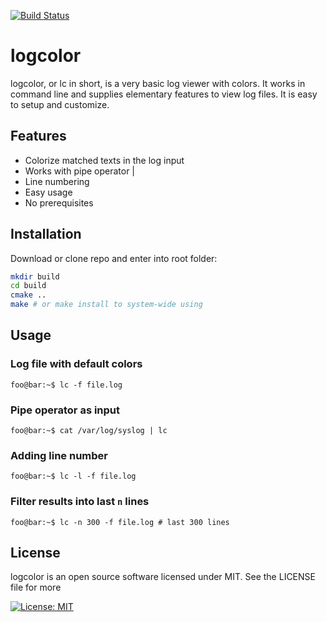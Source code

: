 [![Build Status](https://travis-ci.org/bariscelik/logcolor.svg?branch=master)](https://travis-ci.org/bariscelik/logcolor)

# logcolor
logcolor, or lc in short, is a very basic log viewer with colors. It works in command line and supplies elementary features to view log files. It is easy to setup and customize.

## Features
- Colorize matched texts in the log input
- Works with pipe operator |
- Line numbering
- Easy usage
- No prerequisites

## Installation
Download or clone repo and enter into root folder:
```bash
mkdir build
cd build
cmake ..
make # or make install to system-wide using
```

## Usage

### Log file with default colors
```console
foo@bar:~$ lc -f file.log
```

### Pipe operator as input
```console
foo@bar:~$ cat /var/log/syslog | lc
```

### Adding line number
```console
foo@bar:~$ lc -l -f file.log
```

### Filter results into last ``n`` lines
```console
foo@bar:~$ lc -n 300 -f file.log # last 300 lines
```

## License
logcolor is an open source software licensed under MIT. See the LICENSE file for more

[![License: MIT](https://img.shields.io/badge/License-MIT-yellow.svg)](https://opensource.org/licenses/MIT)
